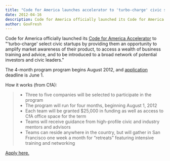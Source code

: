 ```yaml
---
title: "Code for America launches accelerator to 'turbo-charge' civic startups"
date: 2012-04-16
description: Code for America officially launched its Code for America Accelerator to “‘turbo-charge’ select civic startups by providing them an opportunity to amplify market awareness of their product, to access a wealth of business training and advice, and to be introduced to a broad network of potential investors and civic leaders.”
author: GovFresh
---
```


Code for America officially launched its <a href="http://codeforamerica.org/accelerator/">Code for America Accelerator</a> to "'turbo-charge' select civic startups by providing them an opportunity to amplify market awareness of their product, to access a wealth of business training and advice, and to be introduced to a broad network of potential investors and civic leaders."

The 4-month program program begins August 2012, and <a href="http://codeforamerica.org/accelerator/apply.html">application</a> deadline is June 1. 

How it works (from CfA):

<blockquote>
<ul>
	<li>Three to five companies will be selected to participate in the program</li>
	<li>The program will run for four months, beginning August 1, 2012</li>
	<li>Each team will be granted $25,000 in funding as well as access to CfA office space for the term</li>
	<li>Teams will receive guidance from high-profile civic and industry mentors and advisors</li>
	<li>Teams can reside anywhere in the country, but will gather in San Francisco one week a month for “retreats” featuring intensive training and networking</li>
</ul>
</blockquote>

<a href="http://codeforamerica.org/accelerator/#application">Apply here.</a>

